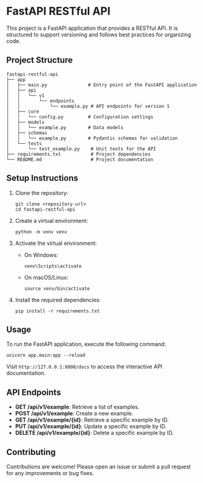 # FastAPI RESTful API

This project is a FastAPI application that provides a RESTful API. It is structured to support versioning and follows best practices for organizing code.

## Project Structure

```
fastapi-restful-api
├── app
│   ├── main.py               # Entry point of the FastAPI application
│   ├── api
│   │   └── v1
│   │       └── endpoints
│   │           └── example.py # API endpoints for version 1
│   ├── core
│   │   └── config.py         # Configuration settings
│   ├── models
│   │   └── example.py        # Data models
│   ├── schemas
│   │   └── example.py        # Pydantic schemas for validation
│   └── tests
│       └── test_example.py    # Unit tests for the API
├── requirements.txt           # Project dependencies
└── README.md                  # Project documentation
```

## Setup Instructions

1. Clone the repository:
   ```
   git clone <repository-url>
   cd fastapi-restful-api
   ```

2. Create a virtual environment:
   ```
   python -m venv venv
   ```

3. Activate the virtual environment:
   - On Windows:
     ```
     venv\Scripts\activate
     ```
   - On macOS/Linux:
     ```
     source venv/bin/activate
     ```

4. Install the required dependencies:
   ```
   pip install -r requirements.txt
   ```

## Usage

To run the FastAPI application, execute the following command:
```
uvicorn app.main:app --reload
```

Visit `http://127.0.0.1:8000/docs` to access the interactive API documentation.

## API Endpoints

- **GET /api/v1/example**: Retrieve a list of examples.
- **POST /api/v1/example**: Create a new example.
- **GET /api/v1/example/{id}**: Retrieve a specific example by ID.
- **PUT /api/v1/example/{id}**: Update a specific example by ID.
- **DELETE /api/v1/example/{id}**: Delete a specific example by ID.

## Contributing

Contributions are welcome! Please open an issue or submit a pull request for any improvements or bug fixes.